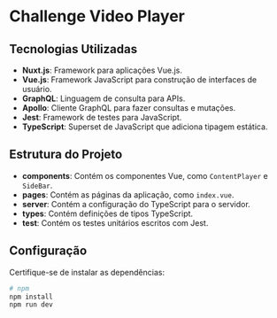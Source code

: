 # Challenge Video Player

## Tecnologias Utilizadas

- **Nuxt.js**: Framework para aplicações Vue.js.
- **Vue.js**: Framework JavaScript para construção de interfaces de usuário.
- **GraphQL**: Linguagem de consulta para APIs.
- **Apollo**: Cliente GraphQL para fazer consultas e mutações.
- **Jest**: Framework de testes para JavaScript.
- **TypeScript**: Superset de JavaScript que adiciona tipagem estática.

## Estrutura do Projeto

- **components**: Contém os componentes Vue, como `ContentPlayer` e `SideBar`.
- **pages**: Contém as páginas da aplicação, como `index.vue`.
- **server**: Contém a configuração do TypeScript para o servidor.
- **types**: Contém definições de tipos TypeScript.
- **test**: Contém os testes unitários escritos com Jest.

## Configuração

Certifique-se de instalar as dependências:

```bash
# npm
npm install
npm run dev 




